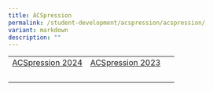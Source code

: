 ```yaml
---
title: ACSpression
permalink: /student-development/acspression/acspression/
variant: markdown
description: ""
---
```

<table>
<tbody>
<tr>
<td><a href="/acspression-2024/term-1/ashleylimlexuanexhibitionpieces2023/">ACSpression 2024</a></td>
<td><a href="/announcements/ACSpression-March-2023/Bring-Your-Parents-to-School-Day/">ACSpression 2023</a></td>
<td>&nbsp;</td>
</tr>
<tr>
<td>&nbsp;</td>
<td>&nbsp;</td>
<td>&nbsp;</td>
</tr>
</tbody>
</table>